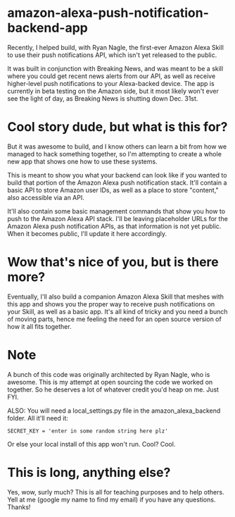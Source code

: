 # amazon-alexa-push-notification-backend-app

Recently, I helped build, with Ryan Nagle, the first-ever Amazon Alexa Skill to use their push notifications API, which isn't yet released to the public. 

It was built in conjunction with Breaking News, and was meant to be a skill where you could get recent news alerts from our API, as well as receive higher-level push notifications to your Alexa-backed device. The app is currently in beta testing on the Amazon side, but it most likely won't ever see the light of day, as Breaking News is shutting down Dec. 31st.

# Cool story dude, but what is this for?

But it was awesome to build, and I know others can learn a bit from how we managed to hack something together, so I'm attempting to create a whole new app that shows one how to use these systems.

This is meant to show you what your backend can look like if you wanted to build that portion of the Amazon Alexa push notification stack. It'll contain a basic API to store Amazon user IDs, as well as a place to store "content," also accessible via an API.

It'll also contain some basic management commands that show you how to push to the Amazon Alexa API stack. I'll be leaving placeholder URLs for the Amazon Alexa push notification APIs, as that information is not yet public. When it becomes public, I'll update it here accordingly.

# Wow that's nice of you, but is there more?

Eventually, I'll also build a companion Amazon Alexa Skill that meshes with this app and shows you the proper way to receive push notifications on your Skill, as well as a basic app. It's all kind of tricky and you need a bunch of moving parts, hence me feeling the need for an open source version of how it all fits together.

# Note

A bunch of this code was originally architected by Ryan Nagle, who is awesome. This is my attempt at open sourcing the code we worked on together. So he deserves a lot of whatever credit you'd heap on me. Just FYI.

ALSO: You will need a local_settings.py file in the amazon_alexa_backend folder. All it'll need it:

`SECRET_KEY = 'enter in some random string here plz'`

Or else your local install of this app won't run. Cool? Cool.

# This is long, anything else?

Yes, wow, surly much? This is all for teaching purposes and to help others. Yell at me (google my name to find my email) if you have any questions. Thanks!
